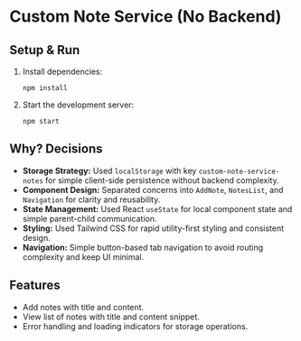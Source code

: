 # Custom Note Service (No Backend)

## Setup & Run

1. Install dependencies:
   ```
   npm install
   ```

2. Start the development server:
   ```
   npm start
   ```

## Why? Decisions

- **Storage Strategy:** Used `localStorage` with key `custom-note-service-notes` for simple client-side persistence without backend complexity.
- **Component Design:** Separated concerns into `AddNote`, `NotesList`, and `Navigation` for clarity and reusability.
- **State Management:** Used React `useState` for local component state and simple parent-child communication.
- **Styling:** Used Tailwind CSS for rapid utility-first styling and consistent design.
- **Navigation:** Simple button-based tab navigation to avoid routing complexity and keep UI minimal.

## Features

- Add notes with title and content.
- View list of notes with title and content snippet.
- Error handling and loading indicators for storage operations.
